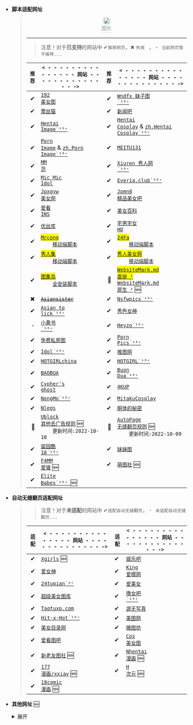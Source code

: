 - **脚本适配网址**

  >   <center>
  >   <img style="border-radius: 0.3125em;
  >   box-shadow: 0 2px 4px 0 rgba(34,36,38,.12),0 2px 10px 0 rgba(34,36,38,.08);" 
  >   src="https://youimg1.c-ctrip.com/target/0104u120008c4mig2AED8.jpg">
  >   <br>
  >   <div style="color:orange; border-bottom: 1px solid #d9d9d9;
  >   display: inline-block;
  >   color: #999;
  >   padding: 2px;">图片</div>
  >   </center>
  >
  >   ***
  >
  >   > 注意！对于**已支持**的网站中 ✔`推荐网页`，✖ `失效 ` ， - ` 当前网页暂不推荐...`
  >
  >   | `推荐` | `< - - - - - - - - - - - - - - - 网站 - - - - - - - - - - - - - - ->` | `推荐` | `< - - - - - - - - - - - - - - - 网站 - - - - - - - - - - - - - - ->` |
  >   | -----: | ------------------------------------------------------------ | -----: | ------------------------------------------------------------ |
  >   |      ✔ | <a href='https://www.taotu8.xyz/' target='_blank'><code>192 美女图</code></a> |      ✔ | <a href='https://www.wndfx.com/' target='_blank'><code>Wndfx 妹子图 ˙¹⁸⁺</code></a> |
  >   |      ✔ | <a href='https://www.lesmao.site/' target='_blank'><code>蕾丝猫</code></a> |      ✔ | <a href='https://www.xinwenba.net/web/meinv/' target='_blank'><code>新闻吧</code></a> |
  >   |      ✔ | <a href='https://hentai-img.com/' target='_blank'><code>Hentai Image˙¹⁸⁺</code></a> |      ✔ | <a href='https://hentai-cosplays.com/' target='_blank'><code>Hentai Cosplay</code></a> &amp; <a href='https://zh.hentai-cosplays.com/' target='_blank'><code>zh.Hentai Cosplay˙¹⁸⁺</code></a> |
  >   |      ✔ | <a href='https://porn-images-xxx.com/' target='_blank'><code>Porn Image</code></a> &amp; <a href='https://zh.porn-images-xxx.com/' target='_blank'><code>zh.Porn Image˙¹⁸⁺</code></a> |      ✔ | <a href='https://www.meitu131.com/meinv/' target='_blank'><code>MEITU131</code></a> |
  >   |      ✔ | <a href='https://www.95mm.org' target='_blank'><code>MM 范</code></a> |      ✔ | <a href='http://www.xiuren.org/' target='_blank'><code>Xiuren 秀人网 ˙¹⁸⁺</code></a> |
  >   |      ✔ | <a href='https://www.micmicidol.com/' target='_blank'><code>Mic Mic Idol</code></a> |      ✔ | <a href='https://everia.club/' target='_blank'><code>Everia.club˙¹⁸⁺</code></a> |
  >   |      ✔ | <a href='https://www.jpmn5.com/' target='_blank'><code>Jpxgyw 美女网</code></a> |      ✔ | <a href='https://www.jpmn8.com' target='_blank'><code>Jpmn8 精品美女吧</code></a> |
  >   |      ✔ | <a href='https://www.ikanins.com/' target='_blank'><code>爱看 INS</code></a> |      ✔ | <a href='https://meinv.page/' target='_blank'><code>美女百科</code></a> |
  >   |      ✔ | <a href='https://yskhd.com/' target='_blank'><code>优丝库</code></a> |      ✔ | <a href='https://www.fnvshen.com/' target='_blank'><code>宅男宅女 HD</code></a> |
  >   |      ✔ | <mark><a href='https://mrcong.com/' target='_blank'><code>Mrcong</code></a></mark><br>&emsp;&emsp;<a href='https://sleazyfork.org/zh-CN/scripts/440114-mrcong%E5%85%A8%E9%87%8F%E5%8A%A0%E8%BC%89' target='_blank'><code>移动端脚本</code></a> |      ✔ | <mark><a href='http://www.24fa.link/c49.aspx' target='_blank'><code>24Fa</code></a></mark><br>&emsp;&emsp;<a href='https://sleazyfork.org/zh-CN/scripts/441994-24fa全量图片加載' target='_blank'><code>移动端脚本</code></a> |
  >   |      ✔ | <mark><a href='https://www.xiurenb.cc/' target='_blank'><code>秀人集</code></a></mark><br>&emsp;&emsp;<a href='https://sleazyfork.org/zh-CN/scripts/440115-xiurenji秀人集全量加載' target='_blank'><code>移动端脚本</code></a> |      ✔ | <mark><a href='https://www.xrmn5.com/' target='_blank'><code>秀人美女网</code></a></mark><br>&emsp;&emsp;<a href='https://sleazyfork.org/zh-CN/scripts/440115-xiurenji秀人集全量加載' target='_blank'><code>移动端脚本</code></a> |
  >   |      ✔ | <mark><a href='https://www.tujidao03.com/u/?action=gengxin' target='_blank'><code>图集岛</code></a></mark><br>&emsp;&emsp;<a href='https://scriptcat.org/script-show-page/443' target='_blank'><code>全安装脚本</code></a> |      🍁 | <mark><a href='https://ghproxy.com/https://raw.githubusercontent.com/LARASPY/xhua/master/other/WebsiteMark.md' target='_blank'><code>WebsiteMark.md 直链 ¹</code></a></mark> <br/><a href='https://raw.githubusercontent.com/LARASPY/xhua/master/other/WebsiteMark.md' target='_blank'><code>WebsiteMark.md 原生 ²</code></a> 🆕 |
  >   |      ✖ | <del><a href='https://asiansister.com/' target='_blank'><code>Asiansister</code></a></del> |      ✔ | <a href='https://nsfwx.pics' target='_blank'><code>Nsfwpicx˙¹⁸⁺</code></a> |
  >   |      ✔ | <a href='https://asiantolick.com' target='_blank'><code>Asian to lick˙¹⁸⁺</code></a> |      ✔ | <a href='https://www.xsnvshen.co' target='_blank'><code>秀色女神</code></a> |
  >   |      - | <a href='https://xchina.co' target='_blank'><code>小黄书 ˙¹⁸⁺</code></a> |      ✔ | <a href='https://jjgirls.com/' target='_blank'><code>Heyzo˙¹⁸⁺</code></a> |
  >   |      ✔ | <a href='http://www.mfsft.com/' target='_blank'><code>免费私房图</code></a> |      ✔ | <a href='https://www.pornpics.com/' target='_blank'><code>Porn Pics˙¹⁸⁺</code></a> |
  >   |      ✔ | <a href='https://idol.gravureprincess.date/' target='_blank'><code>Idol˙¹⁸⁺</code></a> |      ✔ | <a href='https://www.tuiimg.com/' target='_blank'><code>推图网</code></a> |
  >   |      ✔ | <a href='https://hotgirlchina.com/' target='_blank'><code>HOTGIRLchina</code></a> |      ✔ | <a href='https://hotgirl.asia/' target='_blank'><code>HOTGIRL˙¹⁸⁺</code></a> |
  >   |      ✔ | <a href='https://blog.baobua.com/mlem' target='_blank'><code>BAOBUA</code></a> |      ✔ | <a href='https://buondua.com/' target='_blank'><code>Buon Dua˙¹⁸⁺</code></a> |
  >   |      ✔ | <a href='http://ryuryu.tw/' target='_blank'><code>Cypher's ghost</code></a> |      ✔ | <a href='https://www.4kup.net/' target='_blank'><code>4KUP</code></a> |
  >   |      ✔ | <a href='https://www.ilovexs.com/' target='_blank'><code>NongMo˙¹⁸⁺</code></a> |      ✔ | <a href='https://mitaku.net/' target='_blank'><code>MitakuCosplay</code></a> |
  >   |      ✔ | <a href='https://www.nlegs.com/' target='_blank'><code>Nlegs</code></a> |      ✔ | <a href='https://dongtidemi.com/' target='_blank'><code>胴体的秘密</code></a> |
  >   |      🍂 | <a href='https://ghproxy.com/https://raw.githubusercontent.com/LARASPY/xhua/master/other/ublockRules.txt' target='_blank'><code>Ublock 其他去广告规则</code></a> 🆕<br/>&emsp;&emsp;`更新时间:2022-10-10` |      🍂 | <a href='https://ghproxy.com/https://raw.githubusercontent.com/LARASPY/xhua/master/other/autoPager/autoCustomRules.json' target='_blank'><code>AutoPage 无缝翻页规则</code></a> 🆕<br/>&emsp;&emsp;`更新时间:2022-10-09` |
  >   |      ✔ | <a href='https://www.cool18.com/' target='_blank'><code>留园酷 18˙¹⁸⁺</code></a> |      ✔ | <a href='https://mm.tvv.tw/' target='_blank'><code>妹妹图</code></a> |
  >   |      ✔ | <a href='https://www.f4mn.com/' target='_blank'><code>F4MM 爱骚</code></a> 🆕 |      ✔ | <a href='http://www.446m.com/' target='_blank'><code>萌图社</code></a> 🆕 |
  >   |      ✔ | <a href='https://www.elitebabes.com' target='_blank'><code>Elite Babes˙¹⁸⁺ </code></a>🆕 |        |                                                              |

- **自动无缝翻页适配网址**

  > > 注意！对于**未适配**的网站中 ✔`适配自动无缝翻页`， - ` 未适配自动无缝翻页...`
  >
  > | `适配` | `< - - - - - - - - - - - - - - - 网站 - - - - - - - - - - - - - - ->` | `适配` | `< - - - - - - - - - - - - - - - 网站 - - - - - - - - - - - - - - ->` |
  > | -----: | ------------------------------------------------------------ | ------ | ------------------------------------------------------------ |
  > |      ✔ | <a href='https://xgirlscollection.com' target='_blank'><code>Xgirls</code></a> 🆕 | ✔      | <a href='https://www.yuleba.org/b/10-0.html' target='_blank'><code>娱乐吧</code></a> |
  > |      ✔ | <a href='https://www.99nvshen.com/' target='_blank'><code>爱女神</code></a> | ✔      | <a href='https://www.kingdom-en.com/' target='_blank'><code>King 爱模网</code></a> |
  > |      ✔ | <a href='https://www.24tupian.org' target='_blank'><code>24tupian˙ᵖᶜ</code></a> | ✔      | <a href='https://wap.2meinv.com/' target='_blank'><code>爱美女</code></a> |
  > |      ✔ | <a href='https://www.2avtt.com/' target='_blank'><code>超级美女图库</code></a> | ✔      | <a href='https://www.97mm.cc/' target='_blank'><code>撸女吧 ˙¹⁸⁺</code></a> |
  > |      ✔ | <a href='https://www.taotucc.com/' target='_blank'><code>Taotuxp.com</code></a> | ✔      | <a href='https://www.6evu.com/' target='_blank'><code>遛无写真</code></a> |
  > |      ✔ | <a href='https://hitxhot.com/' target='_blank'><code>Hit-x-Hot˙¹⁸⁺</code></a> | ✔      | <a href='https://www.nvsheng.cc/' target='_blank'><code>美图网</code></a> |
  > |      ✔ | <a href='https://www.mnmulu.com/' target='_blank'><code>美女目录网</code></a> | ✔      | <a href='https://www.v2ph.com/' target='_blank'><code>微图坊</code></a> |
  > |      ✔ | <a href='https://www.9iktb.com/' target='_blank'><code>爱看图吧</code></a> | ✔      | <a href='https://www.24cos.org/' target='_blank'><code>Cos 美女图</code></a> |
  > |      ✔ | <a href='https://m.xtushe.com/' target='_blank'><code>新老友图社</code></a> 🆕 | ✔      | <a href='https://nhentai.net/' target='_blank'><code>Nhentai 漫画</code></a> 🆕 |
  > |      ✔ | <a href='http://www.xxiav.com/html/category/a/' target='_blank'><code>177 漫画/xxiav</code></a> 🆕 | ✔      | <a href='https://h-ciyuan.com/' target='_blank'><code>H 次元</code></a> 🆕 |
  > |      ✔ | <a href='https://url365.club/3YeBdF' target='_blank'><code>18comic 漫画</code></a> 🆕 |        |                                                              |

- **其他网址** 🆕

    <details>
        <summary>展开</summary>
        <pre style="display: table;">
        <b>不推荐网址: </b>
        <ul style="display: flex;flex-wrap: wrap;list-style-type:none;">
            <li style="margin: 5px;border-width: 2px;border-style: solid;border-color: transparent transparent rgb(129, 92, 148);"><a href="http://www.win4000.com/meitu.html" target="_blank" style="text-decoration: none;"><code>美桌 ˙ᵖᶜ</code></a></li>
            <li style="margin: 5px;border-width: 2px;border-style: solid;border-color: transparent transparent rgb(129, 92, 148);"><a href='https://www.3gbizhi.com/meinv/' target='_blank' style="text-decoration: none;"><code>3G 壁纸 ˙ᵖᶜ</code></a></li>
            <li style="margin: 5px;border-width: 2px;border-style: solid;border-color: transparent transparent rgb(129, 92, 148);"><a href='https://madoupan.com/' target='_blank' style="text-decoration: none;"><code>麻豆盘</code></a></li>
            <li style="margin: 5px;border-width: 2px;border-style: solid;border-color: transparent transparent rgb(129, 92, 148);"><a href='https://www.mmm131.com' target='_blank' style="text-decoration: none;"><code>MM131 美女图片</code></a></li>
            <li style="margin: 5px;border-width: 2px;border-style: solid;border-color: transparent transparent rgb(129, 92, 148);"><a href='https://www.photos18.com/' target='_blank' style="text-decoration: none;"><code>色情圖片網 ˙¹⁸⁺</code></a></li>
            <li style="margin: 5px;border-width: 2px;border-style: solid;border-color: transparent transparent rgb(129, 92, 148);"><a href='https://asianpink.net/' target='_blank' style="text-decoration: none;"><code>Asian Pink</code></a></li>    
            <li style="margin: 5px;border-width: 2px;border-style: solid;border-color: transparent transparent rgb(129, 92, 148);"><a href='https://asdcosplay.com/' target='_blank' style="text-decoration: none;"><code>Make Girls(请自行注册使用)</code></a></li>
            <li style="margin: 5px;border-width: 2px;border-style: solid;border-color: transparent transparent rgb(129, 92, 148);"><a href='https://yellowfever18.com/' target='_blank' style="text-decoration: none;"><code>Yellow Fever</code></a></li>
            <li style="margin: 5px;border-width: 2px;border-style: solid;border-color: transparent transparent rgb(129, 92, 148);"><a href='https://asdasfd.net/' target='_blank' style="text-decoration: none;"><code>ASD ASFD</code></a></li>    
            <li style="margin: 5px;border-width: 2px;border-style: solid;border-color: transparent transparent rgb(129, 92, 148);"><a href='https://xartmodel.net/' target='_blank' style="text-decoration: none;"><code>XRTMODEL</code></a></li>  
            <li style="margin: 5px;border-width: 2px;border-style: solid;border-color: transparent transparent rgb(129, 92, 148);"><a href='https://goddess247.com/' target='_blank' style="text-decoration: none;"><code>Goddess247</code></a></li>  
            <li style="margin: 5px;border-width: 2px;border-style: solid;border-color: transparent transparent rgb(129, 92, 148);"><a href='https://nudecosplaygirls.com/' target='_blank' style="text-decoration: none;"><code>NUDECOSPLAY˙¹⁸⁺</code></a></li> 
            <li style="margin: 5px;border-width: 2px;border-style: solid;border-color: transparent transparent rgb(129, 92, 148);"><a href='https://233.fi/' target='_blank' style="text-decoration: none;"><code>LALA の图库 ˙ᴹᵒᵇⁱˡᵉ</code></a> 🆕</li>
            <li style="margin: 5px;border-width: 2px;border-style: solid;border-color: transparent transparent rgb(129, 92, 148);"><a href='https://www.thisav.com/' target='_blank' style="text-decoration: none;"><code>ThisAV˙¹⁸⁺</code></a></li> 
        </ul>
        <b>已失效网址: </b>
        <ul style="display: flex;flex-wrap: wrap;list-style-type:none;">
            <li style="margin: 5px;border-width: 2px;border-style: solid;border-color: transparent transparent rgb(129, 92, 148);"><a href='https://tw.kissgoddess.com/' target='_blank' style="text-decoration: none;"><code>Goddess</code></a></li>
            <li style="margin: 5px;border-width: 2px;border-style: solid;border-color: transparent transparent rgb(129, 92, 148);"><a href='https://www.dmmtu.com/' target='_blank' style="text-decoration: none;"><code>Dmmtu 美女图</code></a></li>
            <li style="margin: 5px;border-width: 2px;border-style: solid;border-color: transparent transparent rgb(129, 92, 148);"><a href='https://allasiangirls.net/' target='_blank' style="text-decoration: none;"><code>Asian Girls</code></a></li>
            <li style="margin: 5px;border-width: 2px;border-style: solid;border-color: transparent transparent rgb(129, 92, 148);"><a href='https://nudebird.biz/' target='_blank' style="text-decoration: none;"><code>NudeBird˙¹⁸⁺</code></a></li>
        </ul>
        <b>未适配网址: </b>
        <ul style="display: flex;flex-wrap: wrap;list-style-type:none;">
            <li style="margin: 5px;border-width: 2px;border-style: solid;border-color: transparent transparent rgb(129, 92, 148);"><a href='http://chottie.com/blog/zh' target='_blank' style="text-decoration: none;"><code>Chottie</code></a></li>
            <li style="margin: 5px;border-width: 2px;border-style: solid;border-color: transparent transparent rgb(129, 92, 148);"><a href='https://yande.re/' target='_blank' style="text-decoration: none;"><code>Y 站</code></a></li>
            <li style="margin: 5px;border-width: 2px;border-style: solid;border-color: transparent transparent rgb(129, 92, 148);"><a href='https://konachan.com/' target='_blank' style="text-decoration: none;"><code>K 站</code></a></li>
        </ul>
        </pre>
    </details>